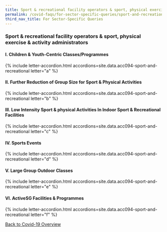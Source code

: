 ```yaml
---
title: Sport & recreational facility operators & sport, physical exercise & activity administrators
permalink: /covid-faqs/for-sector-specific-queries/sport-and-recreational
third_nav_title: For Sector-Specific Queries
---
```


### Sport & recreational facility operators & sport, physical exercise & activity administrators

#### I. Children & Youth-Centric Classes/Programmes

{% include letter-accordion.html accordions=site.data.acc094-sport-and-recreational letter="a" %}

#### II. Further Reduction of Group Size for Sport & Physical Activities

{% include letter-accordion.html accordions=site.data.acc094-sport-and-recreational letter="b" %}

#### III. Low Intensity Sport & physical Activities In Indoor Sport & Recreational Facilities

{% include letter-accordion.html accordions=site.data.acc094-sport-and-recreational letter="c" %}

#### IV. Sports Events

{% include letter-accordion.html accordions=site.data.acc094-sport-and-recreational letter="d" %}

#### V. Large Group Outdoor Classes

{% include letter-accordion.html accordions=site.data.acc094-sport-and-recreational letter="e" %}

#### VI. ActiveSG Facilities & Programmes

{% include letter-accordion.html accordions=site.data.acc094-sport-and-recreational letter="f" %}

[Back to Covid-19 Overview](/covid/)

<script src="/jquery/loadFuse.js"></script>

